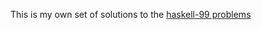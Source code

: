 This is my own set of solutions to the [haskell-99 problems](https://wiki.haskell.org/H-99:_Ninety-Nine_Haskell_Problems)
